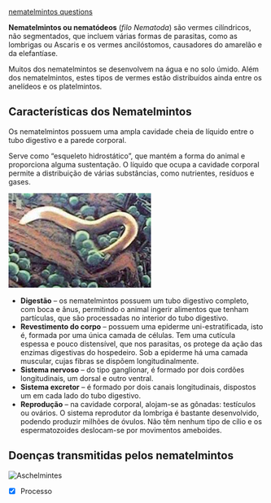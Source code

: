 [nematelmintos questions](nematelmintos%20questions.md)

**Nematelmintos ou nematódeos** (_filo Nematoda_) são vermes cilíndricos, não segmentados, que incluem várias formas de parasitas, como as lombrigas ou Ascaris e os vermes ancilóstomos, causadores do amarelão e da elefantíase.

Muitos dos nematelmintos se desenvolvem na água e no solo úmido. Além dos nematelmintos, estes tipos de vermes estão distribuídos ainda entre os anelídeos e os platelmintos.

Características dos Nematelmintos
---------------------------------

Os nematelmintos possuem uma ampla cavidade cheia de líquido entre o tubo digestivo e a parede corporal.

Serve como “esqueleto hidrostático”, que mantém a forma do animal e proporciona alguma sustentação. O líquido que ocupa a cavidade corporal permite a distribuição de várias substâncias, como nutrientes, resíduos e gases.

![](Imagens/Pasted%20image%2020201018152424.png)

*   **Digestão** – os nematelmintos possuem um tubo digestivo completo, com boca e ânus, permitindo o animal ingerir alimentos que tenham partículas, que são processadas no interior do tubo digestivo.
*   **Revestimento do corpo** – possuem uma epiderme uni-estratificada, isto é, formada por uma única camada de células. Tem uma cutícula espessa e pouco distensível, que nos parasitas, os protege da ação das enzimas digestivas do hospedeiro. Sob a epiderme há uma camada muscular, cujas fibras se dispõem longitudinalmente.
*   **Sistema nervoso** – do tipo ganglionar, é formado por dois cordões longitudinais, um dorsal e outro ventral.
*   **Sistema excretor** – é formado por dois canais longitudinais, dispostos um em cada lado do tubo digestivo.
*   **Reprodução** – na cavidade corporal, alojam-se as gônadas: testículos ou ovários. O sistema reprodutor da lombriga é bastante desenvolvido, podendo produzir milhões de óvulos. Não têm nenhum tipo de cílio e os espermatozoides deslocam-se por movimentos ameboides.

Doenças transmitidas pelos nematelmintos
----------------------------------------
![Aschelmintes](Aschelminthes)


- [x] Processo